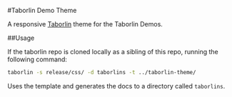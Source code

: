 #Taborlin Demo Theme

A responsive [Taborlin](https://github.com/taborlin/taborlin) theme for the Taborlin Demos.


##Usage

If the taborlin repo is cloned locally as a sibling of this repo, running the following command:

```bash
taborlin -s release/css/ -d taborlins -t ../taborlin-theme/
```

Uses the template and generates the docs to a directory called `taborlins`.
